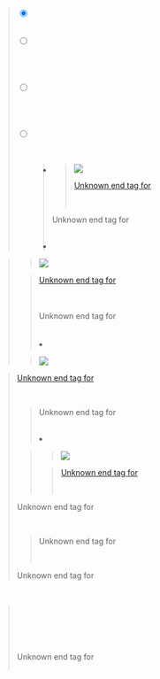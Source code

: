 <div>
<blockquote><input type="radio" id="slide1" name="slide" checked><br>
<br>
<br>
<input type="radio" id="slide2" name="slide"><br>
<br>
<br>
<br>
<br>
<input type="radio" id="slide3" name="slide"><br>
<br>
<br>
<br>
<br>
<input type="radio" id="slide4" name="slide"><br>
<br>
<br>
<ul>
<blockquote><li>
<blockquote><a href='http://www.hotrofm.com'>
</blockquote><blockquote><img src='http://www.dessko.com/assets/images/116/116_size_400x300_wallpaper-25331.jpg?1265653882'>

Unknown end tag for </a>

<br>
</blockquote>

Unknown end tag for </li>

<br>
<li>
</blockquote></blockquote><blockquote><a href='http://www.hotrofm.com'>
<blockquote><img src='http://www.widescreenwalls.com/wp-content/uploads/2011/09/Beautiful-Landscape-400x300.jpg'>
</blockquote><blockquote>

Unknown end tag for </a>

<br>
<br>
Unknown end tag for </li><br>
<br>
<br>
<li>
</blockquote><a href='http://www.hotrofm.com'>
<blockquote><img src='http://www.photofurl.com/wp-content/uploads/2010/04/blue-water-beach-wallpaper-400x300.jpg'>
</blockquote></blockquote><blockquote>

Unknown end tag for </a>

<br>
<blockquote>

Unknown end tag for </li>

<br>
<li>
</blockquote><blockquote><a href='http://www.hotrofm.com'>
<blockquote><img src='http://www.widescreenwalls.com/wp-content/uploads/2011/10/Winter_Landscape-400x300.jpg'>
</blockquote><blockquote>

Unknown end tag for </a>

<br>
</blockquote></blockquote>

Unknown end tag for </li>

<br>
<blockquote>

Unknown end tag for </ul>

<br>
</blockquote>

Unknown end tag for </div>

​</blockquote>

<blockquote>

<style>

<br>
</blockquote><ul><li>{<br>
<blockquote>margin: 0;<br>
padding: 0;<br>
</blockquote></li></ul><blockquote>}<br>
body {<br>
<blockquote>font-size: 100%;<br>
</blockquote>}<br>
.slider {<br>
<blockquote>box-shadow: 0 4em 3em hsla(0,0%,0%,.4);<br>
height: 15em;<br>
left: 50%;<br>
margin: -7.5em -12em;<br>
position: absolute;<br>
text-align: center;<br>
top: 50%;<br>
width: 24em;<br>
</blockquote>}<br>
.slider input {<br>
<blockquote>position: relative;<br>
top: -1.5em;<br>
</blockquote>}<br>
.slider ul {<br>
<blockquote>height: 15em;<br>
position: relative;<br>
width: 24em;<br>
-webkit-transform: perspective(1000);<br>
-webkit-transform-style: preserve-3d;<br>
-webkit-transition: 1s;<br>
</blockquote>}<br>
.slider li {<br>
<blockquote>left: 0;<br>
</blockquote><blockquote>list-style: none;<br>
<blockquote>position: absolute;<br>
top: 0;<br>
-webkit-transform: translateZ(7.5em);<br>
-webkit-transform-origin: 0 0;<br>
-webkit-transform-style: preserve-3d;<br>
</blockquote></blockquote>}<br>
.slider li:nth-child(2) {<br>
<blockquote>-webkit-transform: rotateX(-90deg) translateY(-7.5em) translateZ(15em);<br>
</blockquote>}<br>
.slider li:nth-child(3) {<br>
<blockquote>-webkit-transform: rotateX(-180deg) translateY(-15em) translateZ(7.5em);<br>
</blockquote>}<br>
.slider li:nth-child(4) {<br>
<blockquote>-webkit-transform: rotateX(-270deg) translateY(-7.5em);<br>
</blockquote>}<br>
.slider img {<br>
<blockquote>height: 15em;<br>
width: 24em;<br>
vertical-align: top;<br>
</blockquote>}<br>
</blockquote><ol><li>lide2:checked ~ ul {<br>
<blockquote>-webkit-transform: perspective(1000) rotateX(90deg);<br>
</blockquote></li></ol><blockquote>}<br>
</blockquote><ol><li>lide3:checked ~ ul {<br>
<blockquote>-webkit-transform: perspective(1000) rotateX(180deg);<br>
</blockquote></li></ol><blockquote>}<br>
</blockquote><ol><li>lide4:checked ~ ul {<br>
<blockquote>-webkit-transform: perspective(1000) rotateX(270deg);<br>
</blockquote></li></ol><blockquote>}<br>
​<br>
<br>
</style><br>
<br>
<br>
<br>
<br>
Unknown end tag for </code><br>
<br>
